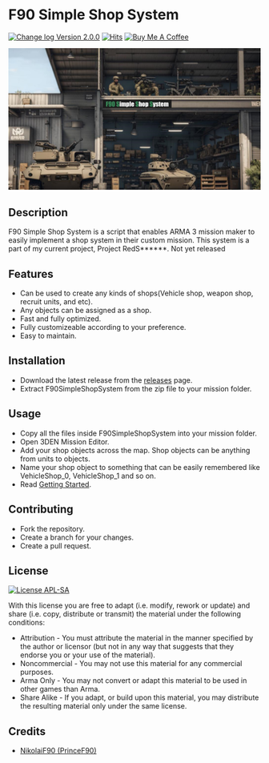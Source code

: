 # F90 Simple Shop System
[![Change log Version 2.0.0](https://img.shields.io/badge/Version-2.0.0-white?style=plastic&logo=github&labelColor=black&color=teal)](CHANGELOG.md)
[![Hits](https://hits.sh/github.com/NikolaiF90/F90SimpleShop.svg?style=plastic&label=Repo%20Visits&extraCount=1&color=268f6e&labelColor=000000&logo=githubsponsors)](https://hits.sh/github.com/NikolaiF90/F90SimpleShop/)
[![Buy Me A Coffee](https://img.shields.io/badge/Buy_Me_A_Coffee-teal?style=plastic&logo=buymeacoffee&labelColor=black)](https://www.buymeacoffee.com/princef90)

![CoverImage](F90SimpleShopCover.jpg)

## Description
F90 Simple Shop System is a script that enables ARMA 3 mission maker to easily implement a shop system in their custom mission. This system is a part of my current project, Project RedS******. Not yet released

## Features 
* Can be used to create any kinds of shops(Vehicle shop, weapon shop, recruit units, and etc).
* Any objects can be assigned as a shop. 
* Fast and fully optimized. 
* Fully customizeable according to your preference.
* Easy to maintain.

## Installation
* Download the latest release from the [releases](https://github.com/NikolaiF90/F90SimpleShop/releases) page.
* Extract F90SimpleShopSystem from the zip file to your mission folder.

## Usage
* Copy all the files inside F90SimpleShopSystem into your mission folder.
* Open 3DEN Mission Editor.
* Add your shop objects across the map. Shop objects can be anything from units to objects. 
* Name your shop object to something that can be easily remembered like VehicleShop_0, VehicleShop_1 and so on.
* Read [Getting Started](Guide/GettingStarted.md).

## Contributing
* Fork the repository.
* Create a branch for your changes.
* Create a pull request. 

## License 
[![License APL-SA](https://img.shields.io/badge/APL--SA-black?style=plastic)](https://www.bohemia.net/community/licenses/arma-public-license-share-alike)

With this license you are free to adapt (i.e. modify, rework or update) and share (i.e. copy, distribute or transmit) the material under the following conditions:   
* Attribution - You must attribute the material in the manner specified by the author or licensor (but not in any way that suggests that they endorse you or your use of the material).
* Noncommercial - You may not use this material for any commercial purposes.
* Arma Only - You may not convert or adapt this material to be used in other games than Arma.
* Share Alike - If you adapt, or build upon this material, you may distribute the resulting material only under the same license.

## Credits
* [NikolaiF90 (PrinceF90)](https://github.com/NikolaiF90)
